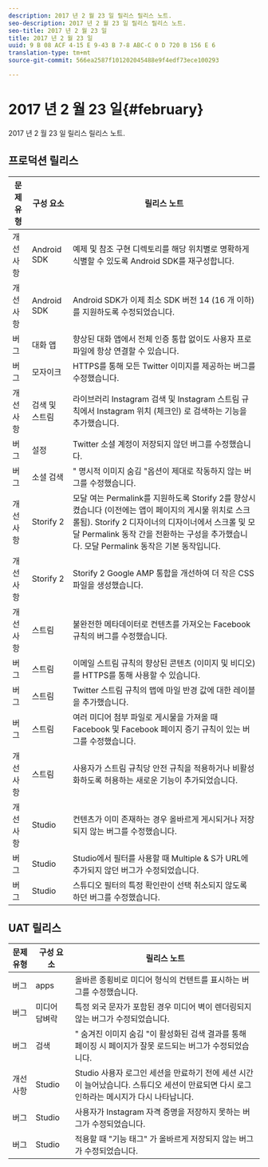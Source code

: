 ```yaml
---
description: 2017 년 2 월 23 일 릴리스 릴리스 노트.
seo-description: 2017 년 2 월 23 일 릴리스 릴리스 노트.
seo-title: 2017 년 2 월 23 일
title: 2017 년 2 월 23 일
uuid: 9 B 08 ACF 4-15 E 9-43 B 7-8 ABC-C 0 D 720 B 156 E 6
translation-type: tm+mt
source-git-commit: 566ea2587f101202045488e9f4edf73ece100293

---
```



# 2017 년 2 월 23 일{#february}

2017 년 2 월 23 일 릴리스 릴리스 노트.

## 프로덕션 릴리스

| **문제 유형** | **구성 요소** | **릴리스 노트** |
|---|---|---|
| 개선 사항 | Android SDK | 예제 및 참조 구현 디렉토리를 해당 위치별로 명확하게 식별할 수 있도록 Android SDK를 재구성합니다. |
| 개선 사항 | Android SDK | Android SDK가 이제 최소 SDK 버전 14 (16 개 이하) 를 지원하도록 수정되었습니다. |
| 버그 | 대화 앱 | 향상된 대화 앱에서 전체 인증 통합 없이도 사용자 프로파일에 항상 연결할 수 있습니다. |
| 버그 | 모자이크 | HTTPS를 통해 모든 Twitter 이미지를 제공하는 버그를 수정했습니다. |
| 개선 사항 | 검색 및 스트림 | 라이브러리 Instagram 검색 및 Instagram 스트림 규칙에서 Instagram 위치 (체크인) 로 검색하는 기능을 추가했습니다. |
| 버그 | 설정 | Twitter 소셜 계정이 저장되지 않던 버그를 수정했습니다. |
| 버그 | 소셜 검색 | " 명시적 이미지 숨김 "옵션이 제대로 작동하지 않는 버그를 수정했습니다. |
| 개선 사항 | Storify 2 | 모달 여는 Permalink를 지원하도록 Storify 2를 향상시켰습니다 (이전에는 앱이 페이지의 게시물 위치로 스크롤됨). Storify 2 디자이너의 디자이너에서 스크롤 및 모달 Permalink 동작 간을 전환하는 구성을 추가했습니다. 모달 Permalink 동작은 기본 동작입니다. |
| 개선 사항 | Storify 2 | Storify 2 Google AMP 통합을 개선하여 더 작은 CSS 파일을 생성했습니다. |
| 개선 사항 | 스트림 | 불완전한 메타데이터로 컨텐츠를 가져오는 Facebook 규칙의 버그를 수정했습니다. |
| 버그 | 스트림 | 이메일 스트림 규칙의 향상된 콘텐츠 (이미지 및 비디오) 를 HTTPS를 통해 사용할 수 있습니다. |
| 버그 | 스트림 | Twitter 스트림 규칙의 맵에 마일 반경 값에 대한 레이블을 추가했습니다. |
| 버그 | 스트림 | 여러 미디어 첨부 파일로 게시물을 가져올 때 Facebook 및 Facebook 페이지 증기 규칙이 있는 버그를 수정했습니다. |
| 개선 사항 | 스트림 | 사용자가 스트림 규칙당 안전 규칙을 적용하거나 비활성화하도록 허용하는 새로운 기능이 추가되었습니다. |
| 개선 사항 | Studio | 컨텐츠가 이미 존재하는 경우 올바르게 게시되거나 저장되지 않는 버그를 수정했습니다. |
| 버그 | Studio | Studio에서 필터를 사용할 때 Multiple & S가 URL에 추가되지 않던 버그가 수정되었습니다. |
| 버그 | Studio | 스튜디오 필터의 특정 확인란이 선택 취소되지 않도록 하던 버그를 수정했습니다. |

## UAT 릴리스

| **문제 유형** | **구성 요소** | **릴리스 노트** |
|---|---|---|
| 버그 | apps | 올바른 종횡비로 미디어 형식의 컨텐트를 표시하는 버그를 수정했습니다. |
| 버그 | 미디어 담벼락 | 특정 외국 문자가 포함된 경우 미디어 벽이 렌더링되지 않는 버그가 수정되었습니다. |
| 버그 | 검색 | " 숨겨진 이미지 숨김 "이 활성화된 검색 결과를 통해 페이징 시 페이지가 잘못 로드되는 버그가 수정되었습니다. |
| 개선 사항 | Studio | Studio 사용자 로그인 세션을 만료하기 전에 세션 시간이 늘어났습니다. 스튜디오 세션이 만료되면 다시 로그인하라는 메시지가 다시 나타납니다. |
| 버그 | Studio | 사용자가 Instagram 자격 증명을 저장하지 못하는 버그가 수정되었습니다. |
| 버그 | Studio | 적용할 때 "기능 태그" 가 올바르게 저장되지 않는 버그가 수정되었습니다. |

